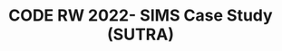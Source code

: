 ---
title: CODE RW 2022- SIMS Case Study (SUTRA)
redirect_to: https://docs.google.com/document/d/1HJadeAtcQMWdNomvtNkNCFvzpVjBrhofisx30xRc5Yc/edit?usp=sharing
redirect_from: 
  - /RW22CaseStudySimsSUTRA
  - /rw22casestudysimssutra
---